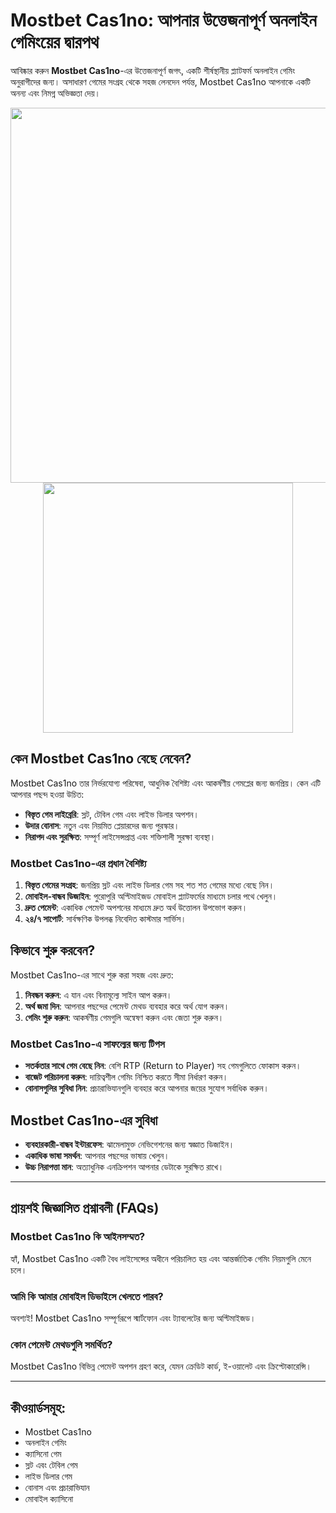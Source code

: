 # Mostbet Cas1no: আপনার উত্তেজনাপূর্ণ অনলাইন গেমিংয়ের দ্বারপথ

আবিষ্কার করুন **Mostbet Cas1no**-এর উত্তেজনাপূর্ণ জগৎ, একটি শীর্ষস্থানীয় প্ল্যাটফর্ম অনলাইন গেমিং অনুরাগীদের জন্য। অসাধারণ গেমের সংগ্রহ থেকে সহজ লেনদেন পর্যন্ত, Mostbet Cas1no আপনাকে একটি অনন্য এবং নিমগ্ন অভিজ্ঞতা দেয়।

<div align="center">
<img src="https://img.freepik.com/premium-photo/poker-cards-casino-background-ace-dice-vegas-chip-flying-stack_1029469-206952.jpg" width="600">
</div>

<div align="center">
<a href="https://tinyurl.com/3kj2yj2s">
<img align="center" src="https://static.cleverslide.de/wp-content/uploads/2020/04/Video-an-bestimmter-Stelle_8_YOUTUBE-min-1024x576.jpg" width="400">
</a>
</div>

## কেন Mostbet Cas1no বেছে নেবেন?

Mostbet Cas1no তার নির্ভরযোগ্য পরিষেবা, আধুনিক বৈশিষ্ট্য এবং আকর্ষণীয় গেমপ্লের জন্য জনপ্রিয়। কেন এটি আপনার পছন্দ হওয়া উচিত:

- **বিস্তৃত গেম লাইব্রেরি**: স্লট, টেবিল গেম এবং লাইভ ডিলার অপশন।
- **উদার বোনাস**: নতুন এবং নিয়মিত প্লেয়ারদের জন্য পুরস্কার।
- **নিরাপদ এবং সুরক্ষিত**: সম্পূর্ণ লাইসেন্সপ্রাপ্ত এবং শক্তিশালী সুরক্ষা ব্যবস্থা।

### Mostbet Cas1no-এর প্রধান বৈশিষ্ট্য

1. **বিস্তৃত গেমের সংগ্রহ**: জনপ্রিয় স্লট এবং লাইভ ডিলার গেম সহ শত শত গেমের মধ্যে বেছে নিন।
2. **মোবাইল-বান্ধব ডিজাইন**: পুরোপুরি অপ্টিমাইজড মোবাইল প্ল্যাটফর্মের মাধ্যমে চলার পথে খেলুন।
3. **দ্রুত পেমেন্ট**: একাধিক পেমেন্ট অপশনের মাধ্যমে দ্রুত অর্থ উত্তোলন উপভোগ করুন।
4. **২৪/৭ সাপোর্ট**: সার্বক্ষণিক উপলব্ধ নিবেদিত কাস্টমার সার্ভিস।

## কিভাবে শুরু করবেন?

Mostbet Cas1no-এর সাথে শুরু করা সহজ এবং দ্রুত:

1. **নিবন্ধন করুন**: এ যান এবং বিনামূল্যে সাইন আপ করুন।
2. **অর্থ জমা দিন**: আপনার পছন্দের পেমেন্ট মেথড ব্যবহার করে অর্থ যোগ করুন।
3. **গেমিং শুরু করুন**: আকর্ষণীয় গেমগুলি অন্বেষণ করুন এবং জেতা শুরু করুন।

### Mostbet Cas1no-এ সাফল্যের জন্য টিপস

- **সতর্কতার সাথে গেম বেছে নিন**: বেশি RTP (Return to Player) সহ গেমগুলিতে ফোকাস করুন।
- **বাজেট পরিচালনা করুন**: দায়িত্বশীল গেমিং নিশ্চিত করতে সীমা নির্ধারণ করুন।
- **বোনাসগুলির সুবিধা নিন**: প্রচারাভিযানগুলি ব্যবহার করে আপনার জয়ের সুযোগ সর্বাধিক করুন।

## Mostbet Cas1no-এর সুবিধা

- **ব্যবহারকারী-বান্ধব ইন্টারফেস**: ঝামেলামুক্ত নেভিগেশনের জন্য স্বজ্ঞাত ডিজাইন।
- **একাধিক ভাষা সমর্থন**: আপনার পছন্দের ভাষায় খেলুন।
- **উচ্চ নিরাপত্তা মান**: অত্যাধুনিক এনক্রিপশন আপনার ডেটাকে সুরক্ষিত রাখে।

---

## প্রায়শই জিজ্ঞাসিত প্রশ্নাবলী (FAQs)

### Mostbet Cas1no কি আইনসম্মত?
হ্যাঁ, Mostbet Cas1no একটি বৈধ লাইসেন্সের অধীনে পরিচালিত হয় এবং আন্তর্জাতিক গেমিং নিয়মগুলি মেনে চলে।

### আমি কি আমার মোবাইল ডিভাইসে খেলতে পারব?
অবশ্যই! Mostbet Cas1no সম্পূর্ণরূপে স্মার্টফোন এবং ট্যাবলেটের জন্য অপ্টিমাইজড।

### কোন পেমেন্ট মেথডগুলি সমর্থিত?
Mostbet Cas1no বিভিন্ন পেমেন্ট অপশন গ্রহণ করে, যেমন ক্রেডিট কার্ড, ই-ওয়ালেট এবং ক্রিপ্টোকারেন্সি।

---

## কীওয়ার্ডসমূহ:

- Mostbet Cas1no
- অনলাইন গেমিং
- ক্যাসিনো গেম
- স্লট এবং টেবিল গেম
- লাইভ ডিলার গেম
- বোনাস এবং প্রচারাভিযান
- মোবাইল ক্যাসিনো
